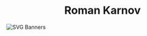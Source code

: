 
<h1 align="center">Roman Karnov</h1>

![SVG Banners](https://svg-banners.vercel.app/api?type=luminance&text1=RoKa781&width=800height=400")
